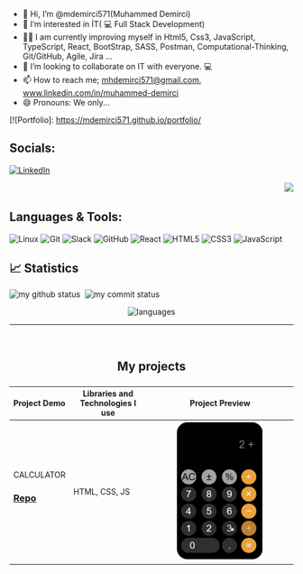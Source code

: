 - 👋 Hi, I’m @mdemirci571(Muhammed Demirci)
- 👀 I’m interested in İT( :computer: Full Stack Development)
- :technologist: I am currently improving myself in Html5, Css3, JavaScript, TypeScript, React, BootStrap, SASS, Postman, Computational-Thinking, Git/GitHub, Agile, Jira ...
- 💞️ I’m looking to collaborate on IT with everyone. :computer:
- 📫 How to reach me; mhdemirci571@gmail.com, www.linkedin.com/in/muhammed-demirci
- 😄 Pronouns: We only...
<!---
mdemirci571/mdemirci571 is a ✨ special ✨ repository because its `README.md` (this file) appears on your GitHub profile.
You can click the Preview link to take a look at your changes.
--->

[![Portfolio]: https://mdemirci571.github.io/portfolio/

## Socials:

[![LinkedIn](https://img.shields.io/badge/linkedin-%230077B5.svg?style=for-the-badge&logo=linkedin&logoColor=white)](https://www.linkedin.com/in/muhammed-demirci)

<p align="right"><img src="https://user-images.githubusercontent.com/118989410/205894833-0aa28f7d-474e-4eca-82e1-397132d94e89.jpg" width="60% heigth="40%"></p>

## Languages & Tools:

![Linux](https://img.shields.io/badge/Linux-FCC624?style=for-the-badge&logo=linux&logoColor=black)
![Git](https://img.shields.io/badge/git-%23F05033.svg?style=for-the-badge&logo=git&logoColor=white)
![Slack](https://img.shields.io/badge/Slack-4A154B?style=for-the-badge&logo=slack&logoColor=white)
![GitHub](https://img.shields.io/badge/GitHub%20Pages-222222?style=for-the-badge&logo=GitHub%20Pages&logoColor=white)
![React](https://img.shields.io/badge/React-20232A?style=for-the-badge&logo=react&logoColor=61DAFB)
![HTML5](https://img.shields.io/badge/HTML5-E34F26?style=for-the-badge&logo=html5&logoColor=white)
![CSS3](https://img.shields.io/badge/CSS3-1572B6?style=for-the-badge&logo=css3&logoColor=white)
![JavaScript](https://img.shields.io/badge/JavaScript-323330?style=for-the-badge&logo=javascript&logoColor=F7DF1E)

## 📈 Statistics

<p align="left">
<img src="https://github-readme-stats.vercel.app/api?username=mdemirci571&count_private=true&theme=chartreuse-dark&show_icons=true" alt="my github status" width="49%"/>&nbsp;
<img src="https://github-readme-streak-stats.herokuapp.com/?user=mdemirci571&count_private=true&theme=chartreuse-dark&show_icons=true" alt="my commit status" width="49%" /> </p>
<p align="center"> <img src="https://github-readme-stats.vercel.app/api/top-langs/?username=mdemirci571&count_private=true&theme=chartreuse-dark&layout=compact" alt="languages" width="50%" > </p>
<p align="center">
<hr><br>
<h2 align="center"> My projects</h2>

###



Project Demo       |Libraries and Technologies I use     |Project Preview   
:-------------------------|-------------------------|-------------------------
CALCULATOR<h3>[Repo](https://github.com/mdemirci571/calculator)</h3> | HTML, CSS, JS |  ![Animation](https://github.com/mdemirci571/calculator/blob/main/animation.gif)
